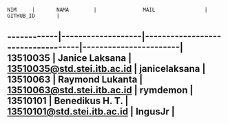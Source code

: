 	NIM		|		NAMA		|				MAIL				|		GITHUB_ID		|
------------|-------------------|-----------------------------------|-----------------------|
  13510035	|	Janice Laksana	|	13510035@std.stei.itb.ac.id		|	  janicelaksana		|
  13510063	|   Raymond Lukanta	|	13510063@std.stei.itb.ac.id		|	 	rymdemon		|
  13510101	|   Benedikus H. T.	|	13510101@std.stei.itb.ac.id		|		IngusJr			|
---------------------------------------------------------------------------------------------